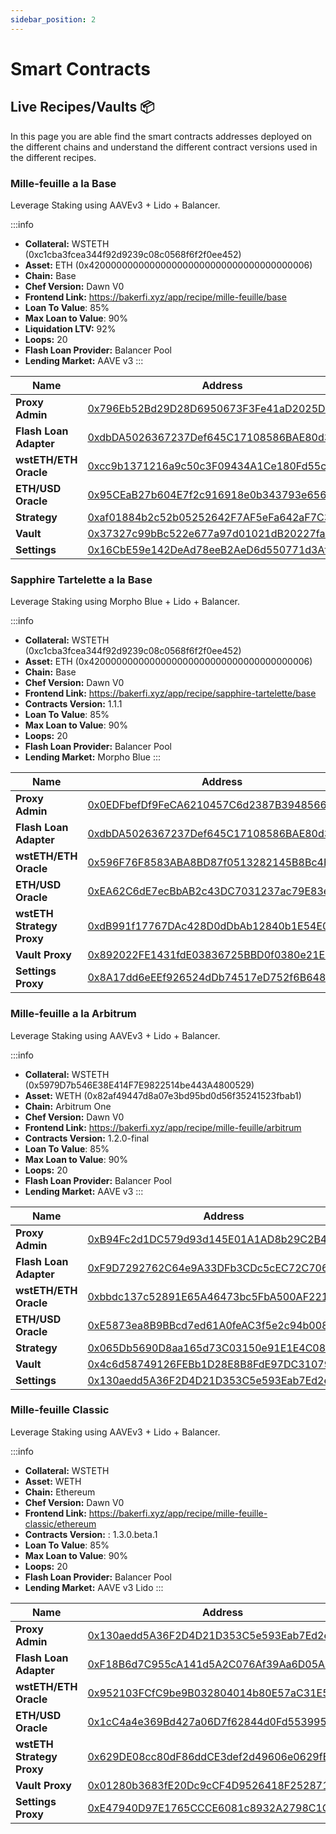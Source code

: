 ```yaml
---
sidebar_position: 2
---
```


# Smart Contracts

## Live Recipes/Vaults 📦

In this page you are able find the smart contracts addresses deployed on the different chains and understand the different contract versions used in the different recipes.

### Mille-feuille a la Base

Leverage Staking using AAVEv3 + Lido + Balancer.

:::info
* **Collateral:** WSTETH (0xc1cba3fcea344f92d9239c08c0568f6f2f0ee452)
* **Asset:** ETH (0x4200000000000000000000000000000000000006)
* **Chain:** Base
* **Chef Version:** Dawn V0
* **Frontend Link:** https://bakerfi.xyz/app/recipe/mille-feuille/base
* **Loan To Value**: 85%
* **Max Loan to Value**: 90%
* **Liquidation LTV:** 92%
* **Loops:** 20
* **Flash Loan Provider:** Balancer Pool
* **Lending Market:** AAVE v3
:::

| Name | Address |
| --- | --- |
| **Proxy Admin** | [0x796Eb52Bd29D28D6950673F3Fe41aD2025D3d327](https://basescan.org/address/0x796Eb52Bd29D28D6950673F3Fe41aD2025D3d327) |
| **Flash Loan Adapter** | [0xdbDA5026367237Def645C17108586BAE80d3173B](https://basescan.org/address/0xdbDA5026367237Def645C17108586BAE80d3173B)   |
| **wstETH/ETH Oracle** | [0xcc9b1371216a9c50c3F09434A1Ce180Fd55c0E48](https://basescan.org/address/0xcc9b1371216a9c50c3F09434A1Ce180Fd55c0E48) |
| **ETH/USD Oracle** | [0x95CEaB27b604E7f2c916918e0b343793e65699E4](https://basescan.org/address/0x95CEaB27b604E7f2c916918e0b343793e65699E4) |
| **Strategy** | [0xaf01884b2c52b05252642F7AF5eFa642aF7C36D0](https://basescan.org/address/0xaf01884b2c52b05252642F7AF5eFa642aF7C36D0) |
| **Vault** | [0x37327c99bBc522e677a97d01021dB20227faF60A](https://basescan.org/address/0x37327c99bBc522e677a97d01021dB20227faF60A) |
| **Settings** | [0x16CbE59e142DeAd78eeB2AeD6d550771d3Af5d17](https://basescan.org/address/0x16CbE59e142DeAd78eeB2AeD6d550771d3Af5d17) |

### Sapphire Tartelette a la Base

Leverage Staking using Morpho Blue + Lido + Balancer.

:::info
* **Collateral:** WSTETH (0xc1cba3fcea344f92d9239c08c0568f6f2f0ee452)
* **Asset:** ETH (0x4200000000000000000000000000000000000006)
* **Chain:** Base
* **Chef Version:** Dawn V0
* **Frontend Link:** https://bakerfi.xyz/app/recipe/sapphire-tartelette/base
* **Contracts Version:** 1.1.1
* **Loan To Value**: 85%
* **Max Loan to Value**: 90%
* **Loops:** 20
* **Flash Loan Provider:** Balancer Pool
* **Lending Market:** Morpho Blue
:::

| Name | Address |
| --- | --- |
| **Proxy Admin** | [0x0EDFbefDf9FeCA6210457C6d2387B3948566F284](https://basescan.org/address/0x0EDFbefDf9FeCA6210457C6d2387B3948566F284) |
| **Flash Loan Adapter** | [0xdbDA5026367237Def645C17108586BAE80d3173B](https://basescan.org/address/0xdbDA5026367237Def645C17108586BAE80d3173B) |
| **wstETH/ETH Oracle** | [0x596F76F8583ABA8BD87f0513282145B8Bc4EEce3](https://basescan.org/address/0x596F76F8583ABA8BD87f0513282145B8Bc4EEce3) |
| **ETH/USD Oracle** | [0xEA62C6dE7ecBbAB2c43DC7031237ac79E83e3e25](https://basescan.org/address/0xEA62C6dE7ecBbAB2c43DC7031237ac79E83e3e25)   |
| **wstETH Strategy Proxy** | [0xdB991f17767DAc428D0dDbAb12840b1E54E03cd7](https://basescan.org/address/0xdB991f17767DAc428D0dDbAb12840b1E54E03cd7) |
| **Vault Proxy** | [0x892022FE1431fdE03836725BBD0f0380e21E2095](https://basescan.org/address/0x892022FE1431fdE03836725BBD0f0380e21E2095) |
| **Settings Proxy** | [0x8A17dd6eEEf926524dDb74517eD752f6B648632e](https://basescan.org/address/0x8A17dd6eEEf926524dDb74517eD752f6B648632e) |

### Mille-feuille a la Arbitrum

Leverage Staking using AAVEv3 + Lido + Balancer.

:::info
* **Collateral:** WSTETH (0x5979D7b546E38E414F7E9822514be443A4800529)
* **Asset:** WETH (0x82af49447d8a07e3bd95bd0d56f35241523fbab1)
* **Chain:** Arbitrum One
* **Chef Version:** Dawn V0
* **Frontend Link:** https://bakerfi.xyz/app/recipe/mille-feuille/arbitrum
* **Contracts Version:**  1.2.0-final
* **Loan To Value**: 85%
* **Max Loan to Value**: 90%
* **Loops:** 20
* **Flash Loan Provider:** Balancer Pool
* **Lending Market:** AAVE v3
:::

| Name | Address |
| --- | --- |
| **Proxy Admin** | [0xB94Fc2d1DC579d93d145E01A1AD8b29C2B4B23Cb](https://arbiscan.io/address/0xB94Fc2d1DC579d93d145E01A1AD8b29C2B4B23Cb) |
| **Flash Loan Adapter** | [0xF9D7292762C64e9A33DFb3CDc5cEC72C706Ee4Fb](https://arbiscan.io/address/0xF9D7292762C64e9A33DFb3CDc5cEC72C706Ee4Fb)  |
| **wstETH/ETH Oracle** | [0xbbdc137c52891E65A46473bc5FbA500AF2214ca9](https://arbiscan.io/address/0xbbdc137c52891E65A46473bc5FbA500AF2214ca9) |
| **ETH/USD Oracle** | [0xE5873ea8B9BBcd7ed61A0feAC3f5e2c94b0086a4](https://arbiscan.io/address/0xE5873ea8B9BBcd7ed61A0feAC3f5e2c94b0086a4) |
| **Strategy** | [0x065Db5690D8aa165d73C03150e91E1E4C0898533](https://arbiscan.io/address/0x065Db5690D8aa165d73C03150e91E1E4C0898533) |
| **Vault** | [0x4c6d58749126FEBb1D28E8B8FdE97DC3107996d3](https://arbiscan.io/address/0x4c6d58749126FEBb1D28E8B8FdE97DC3107996d3) |
| **Settings** | [0x130aedd5A36F2D4D21D353C5e593Eab7Ed2eF8d6](https://arbiscan.io/address/0x130aedd5A36F2D4D21D353C5e593Eab7Ed2eF8d6) |

### Mille-feuille Classic

Leverage Staking using AAVEv3 + Lido + Balancer.

:::info
* **Collateral:** WSTETH
* **Asset:** WETH
* **Chain:** Ethereum
* **Chef Version:** Dawn V0
* **Frontend Link:** https://bakerfi.xyz/app/recipe/mille-feuille-classic/ethereum
* **Contracts Version:** : 1.3.0.beta.1
* **Loan To Value**: 85%
* **Max Loan to Value**: 90%
* **Loops:** 20
* **Flash Loan Provider:** Balancer Pool
* **Lending Market:** AAVE v3 Lido
:::

| Name | Address |
| --- | --- |
| **Proxy Admin** | [0x130aedd5A36F2D4D21D353C5e593Eab7Ed2eF8d6](https://etherscan.io/address/0x130aedd5A36F2D4D21D353C5e593Eab7Ed2eF8d6) |
| **Flash Loan Adapter** | [0xF18B6d7C955cA141d5A2C076Af39Aa6D05AE2730](https://etherscan.io/address/0xF18B6d7C955cA141d5A2C076Af39Aa6D05AE2730) |
| **wstETH/ETH Oracle** | [0x952103FCfC9be9B032804014b80E57aC31E54BD1](https://etherscan.io/address/0x952103FCfC9be9B032804014b80E57aC31E54BD1) |
| **ETH/USD Oracle** | [0x1cC4a4e369Bd427a06D7f62844d0Fd5539951957](https://etherscan.io/address/0x1cC4a4e369Bd427a06D7f62844d0Fd5539951957)   |
| **wstETH Strategy Proxy** | [0x629DE08cc80dF86ddCE3def2d49606e0629fE955](https://etherscan.io/address/0x629DE08cc80dF86ddCE3def2d49606e0629fE955) |
| **Vault Proxy** | [0x01280b3683fE20Dc9cCF4D9526418F252871E4F7](https://etherscan.io/address/0x01280b3683fE20Dc9cCF4D9526418F252871E4F7) |
| **Settings Proxy** | [0xE47940D97E1765CCCE6081c8932A2798C1CeFf28](https://etherscan.io/address/0xE47940D97E1765CCCE6081c8932A2798C1CeFf28) |